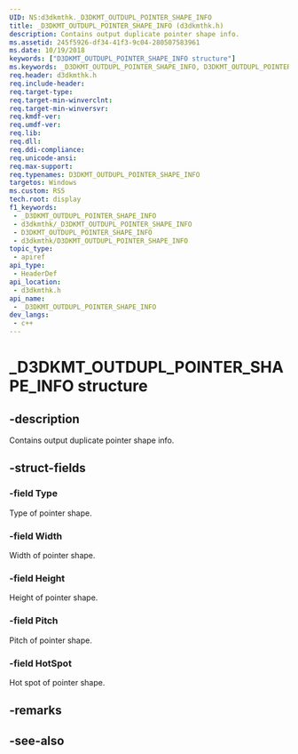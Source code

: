 ```yaml
---
UID: NS:d3dkmthk._D3DKMT_OUTDUPL_POINTER_SHAPE_INFO
title: _D3DKMT_OUTDUPL_POINTER_SHAPE_INFO (d3dkmthk.h)
description: Contains output duplicate pointer shape info.
ms.assetid: 245f5926-df34-41f3-9c04-280507583961
ms.date: 10/19/2018
keywords: ["D3DKMT_OUTDUPL_POINTER_SHAPE_INFO structure"]
ms.keywords: _D3DKMT_OUTDUPL_POINTER_SHAPE_INFO, D3DKMT_OUTDUPL_POINTER_SHAPE_INFO,
req.header: d3dkmthk.h
req.include-header: 
req.target-type: 
req.target-min-winverclnt: 
req.target-min-winversvr: 
req.kmdf-ver: 
req.umdf-ver: 
req.lib: 
req.dll: 
req.ddi-compliance: 
req.unicode-ansi: 
req.max-support: 
req.typenames: D3DKMT_OUTDUPL_POINTER_SHAPE_INFO
targetos: Windows
ms.custom: RS5
tech.root: display
f1_keywords:
 - _D3DKMT_OUTDUPL_POINTER_SHAPE_INFO
 - d3dkmthk/_D3DKMT_OUTDUPL_POINTER_SHAPE_INFO
 - D3DKMT_OUTDUPL_POINTER_SHAPE_INFO
 - d3dkmthk/D3DKMT_OUTDUPL_POINTER_SHAPE_INFO
topic_type:
 - apiref
api_type:
 - HeaderDef
api_location:
 - d3dkmthk.h
api_name:
 - _D3DKMT_OUTDUPL_POINTER_SHAPE_INFO
dev_langs:
 - c++
---
```


# _D3DKMT_OUTDUPL_POINTER_SHAPE_INFO structure


## -description

Contains output duplicate pointer shape info.

## -struct-fields

### -field Type

Type of pointer shape.

### -field Width

Width of pointer shape.

### -field Height

Height of pointer shape.

### -field Pitch

Pitch of pointer shape.

### -field HotSpot

Hot spot of pointer shape.

## -remarks

## -see-also

